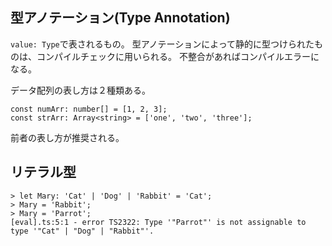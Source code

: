 型アノテーション(Type Annotation)
---
``value: Type``で表されるもの。
型アノテーションによって静的に型つけられたものは、コンパイルチェックに用いられる。
不整合があればコンパイルエラーになる。   

データ配列の表し方は２種類ある。   
```
const numArr: number[] = [1, 2, 3];
const strArr: Array<string> = ['one', 'two', 'three'];
```
前者の表し方が推奨される。   

リテラル型
---
```
> let Mary: 'Cat' | 'Dog' | 'Rabbit' = 'Cat'; 
> Mary = 'Rabbit';
> Mary = 'Parrot';
[eval].ts:5:1 - error TS2322: Type '"Parrot"' is not assignable to type '"Cat" | "Dog" | "Rabbit"'.
```
